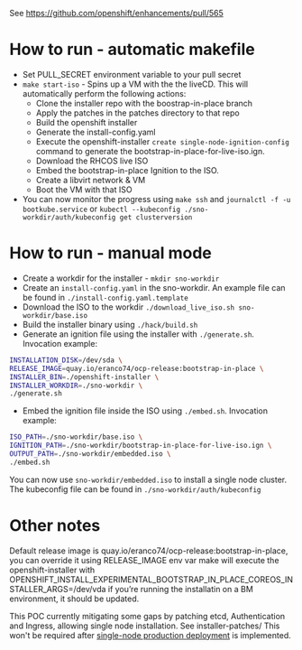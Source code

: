See https://github.com/openshift/enhancements/pull/565

# How to run - automatic makefile
- Set PULL_SECRET environment variable to your pull secret
- `make start-iso` - Spins up a VM with the the liveCD. This will automatically perform the following actions:
	- Clone the installer repo with the boostrap-in-place branch
	- Apply the patches in the patches directory to that repo
	- Build the openshift installer
	- Generate the install-config.yaml 
	- Execute the openshift-installer `create single-node-ignition-config` command to generate the bootstrap-in-place-for-live-iso.ign.
	- Download the RHCOS live ISO
	- Embed the bootstrap-in-place Ignition to the ISO.
	- Create a libvirt network & VM
	- Boot the VM with that ISO
- You can now monitor the progress using `make ssh` and `journalctl -f -u bootkube.service` or `kubectl --kubeconfig ./sno-workdir/auth/kubeconfig get clusterversion`

# How to run - manual mode
- Create a workdir for the installer - `mkdir sno-workdir`
- Create an `install-config.yaml` in the sno-workdir. An example file can be found in `./install-config.yaml.template`
- Download the ISO to the workdir `./download_live_iso.sh sno-workdir/base.iso`
- Build the installer binary using `./hack/build.sh`
- Generate an ignition file using the installer with `./generate.sh`. Invocation example:
```bash
INSTALLATION_DISK=/dev/sda \
RELEASE_IMAGE=quay.io/eranco74/ocp-release:bootstrap-in-place \
INSTALLER_BIN=./openshift-installer \
INSTALLER_WORKDIR=./sno-workdir \
./generate.sh
```
- Embed the ignition file inside the ISO using `./embed.sh`. Invocation example:
```bash
ISO_PATH=./sno-workdir/base.iso \
IGNITION_PATH=./sno-workdir/bootstrap-in-place-for-live-iso.ign \
OUTPUT_PATH=./sno-workdir/embedded.iso \
./embed.sh
```

You can now use `sno-workdir/embedded.iso` to install a single node cluster. The kubeconfig file can be found in `./sno-workdir/auth/kubeconfig`

# Other notes

Default release image is quay.io/eranco74/ocp-release:bootstrap-in-place, you can override it using RELEASE_IMAGE env var
make will execute the openshift-installer with OPENSHIFT_INSTALL_EXPERIMENTAL_BOOTSTRAP_IN_PLACE_COREOS_INSTALLER_ARGS=/dev/vda
if you’re running the installatin on a BM environment, it should be updated.

This POC currently mitigating some gaps by patching etcd, Authentication and Ingress, allowing single node installation.
See installer-patches/
This won't be required after [single-node production deployment](https://github.com/openshift/enhancements/pull/560) is implemented.
